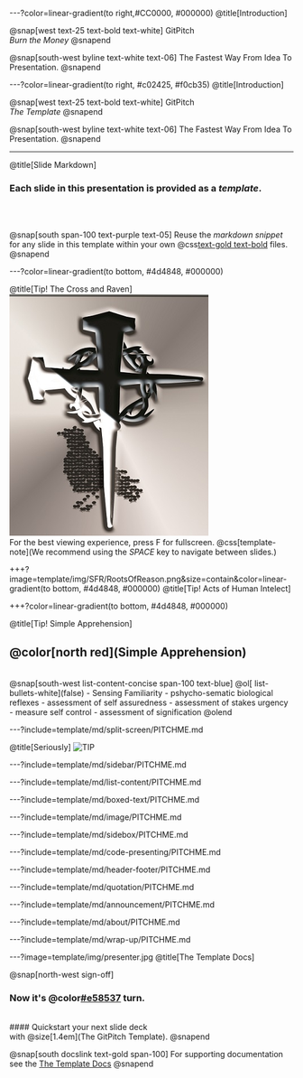---?color=linear-gradient(to right,#CC0000, #000000)
@title[Introduction]

<!--
Tip! Get started with this template as follows:
Step 1. Delete the contents of this PITCHME.md file.
Step 2. Start adding your own custom slide content.
Step 3. Copy slide markdown snippets from template/md directory as needed.
-->

@snap[west text-25 text-bold text-white]
GitPitch<br>*Burn the Money*
@snapend

@snap[south-west byline text-white text-06]
The Fastest Way From Idea To Presentation.
@snapend



---?color=linear-gradient(to right, #c02425, #f0cb35)
@title[Introduction]

<!--
Tip! Get started with this template as follows:
#CC0000
Step 1. Delete the contents of this PITCHME.md file.
Step 2. Start adding your own custom slide content.
Step 3. Copy slide markdown snippets from template/md directory as needed.
-->

@snap[west text-25 text-bold text-white]
GitPitch<br>*The Template*
@snapend

@snap[south-west byline text-white text-06]
The Fastest Way From Idea To Presentation.
@snapend

---
@title[Slide Markdown]

### Each slide in this presentation is provided as a *template*.

<br><br>

@snap[south span-100 text-purple text-05]
Reuse the *markdown snippet* for any slide in this template within your own @css[text-gold text-bold](PITCHME.md) files.
@snapend

---?color=linear-gradient(to bottom, #4d4848, #000000)

@title[Tip! The Cross and Raven]
![TIP](template/img/SFR/cross-of-nails-353_X429.jpg)
<br>
For the best viewing experience, press F for fullscreen.
@css[template-note](We recommend using the *SPACE* key to navigate between slides.)


+++?image=template/img/SFR/RootsOfReason.png&size=contain&color=linear-gradient(to bottom, #4d4848, #000000)
@title[Tip! Acts of Human Intelect]


+++?color=linear-gradient(to bottom, #4d4848, #000000)

@title[Tip! Simple Apprehension]
## @color[north red](Simple Apprehension)
<br>
@snap[south-west list-content-concise span-100 text-blue]
@ol[ list-bullets-white](false)
- Sensing Familiarity
- pshycho-sematic biological reflexes
- assessment of self assuredness
- assessment of stakes urgency
- measure self control
- assessment of signification
@olend




---?include=template/md/split-screen/PITCHME.md

@title[Seriously]
![TIP](template/img/tip.png)


---?include=template/md/sidebar/PITCHME.md

---?include=template/md/list-content/PITCHME.md

---?include=template/md/boxed-text/PITCHME.md

---?include=template/md/image/PITCHME.md

---?include=template/md/sidebox/PITCHME.md

---?include=template/md/code-presenting/PITCHME.md

---?include=template/md/header-footer/PITCHME.md

---?include=template/md/quotation/PITCHME.md

---?include=template/md/announcement/PITCHME.md

---?include=template/md/about/PITCHME.md

---?include=template/md/wrap-up/PITCHME.md

---?image=template/img/presenter.jpg
@title[The Template Docs]

@snap[north-west sign-off]
### **Now it's @color[#e58537](your) turn.**
<br>
#### Quickstart your next slide deck<br>with @size[1.4em](The GitPitch Template).
@snapend

@snap[south docslink text-gold span-100]
For supporting documentation see the [The Template Docs](https://gitpitch.com/docs/the-template)
@snapend
